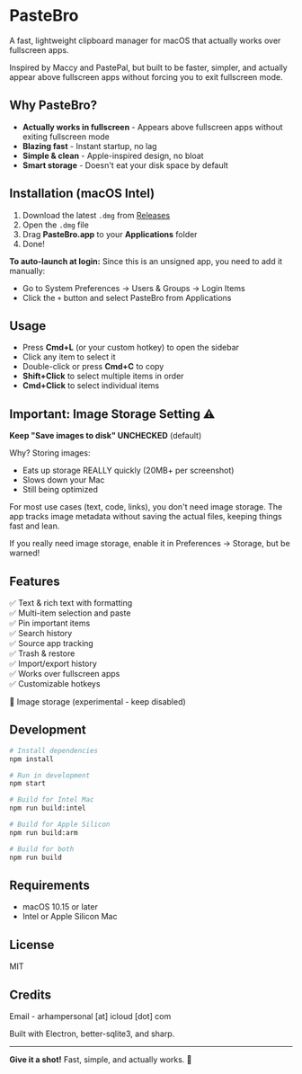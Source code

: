 # PasteBro

A fast, lightweight clipboard manager for macOS that actually works over fullscreen apps.

Inspired by Maccy and PastePal, but built to be faster, simpler, and actually appear above fullscreen apps without forcing you to exit fullscreen mode.

## Why PasteBro?

- **Actually works in fullscreen** - Appears above fullscreen apps without exiting fullscreen mode
- **Blazing fast** - Instant startup, no lag
- **Simple & clean** - Apple-inspired design, no bloat
- **Smart storage** - Doesn't eat your disk space by default

## Installation (macOS Intel)

1. Download the latest `.dmg` from [Releases](../../releases)
2. Open the `.dmg` file
3. Drag **PasteBro.app** to your **Applications** folder
4. Done!

**To auto-launch at login:** Since this is an unsigned app, you need to add it manually:
- Go to System Preferences → Users & Groups → Login Items
- Click the `+` button and select PasteBro from Applications

## Usage

- Press **Cmd+L** (or your custom hotkey) to open the sidebar
- Click any item to select it
- Double-click or press **Cmd+C** to copy
- **Shift+Click** to select multiple items in order
- **Cmd+Click** to select individual items

## Important: Image Storage Setting ⚠️

**Keep "Save images to disk" UNCHECKED** (default)

Why? Storing images:
- Eats up storage REALLY quickly (20MB+ per screenshot)
- Slows down your Mac
- Still being optimized

For most use cases (text, code, links), you don't need image storage. The app tracks image metadata without saving the actual files, keeping things fast and lean.

If you really need image storage, enable it in Preferences → Storage, but be warned!

## Features

✅ Text & rich text with formatting  
✅ Multi-item selection and paste  
✅ Pin important items  
✅ Search history  
✅ Source app tracking  
✅ Trash & restore  
✅ Import/export history  
✅ Works over fullscreen apps  
✅ Customizable hotkeys  

🚧 Image storage (experimental - keep disabled)

## Development

```bash
# Install dependencies
npm install

# Run in development
npm start

# Build for Intel Mac
npm run build:intel

# Build for Apple Silicon
npm run build:arm

# Build for both
npm run build
```

## Requirements

- macOS 10.15 or later
- Intel or Apple Silicon Mac


## License

MIT

## Credits

Email - arhampersonal [at] icloud [dot] com

Built with Electron, better-sqlite3, and sharp.

---

**Give it a shot!** Fast, simple, and actually works. 🚀
